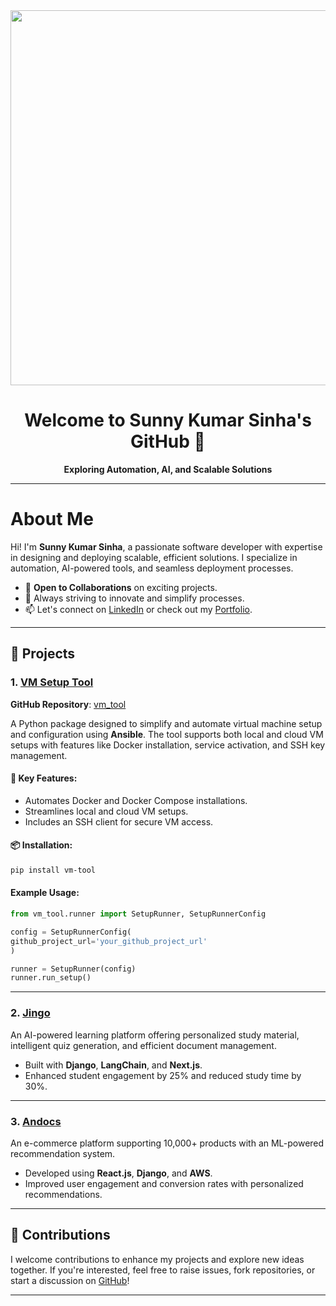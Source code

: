<div id="header" align="center">
  <img src="https://media.giphy.com/media/ZVik7pBtu9dNS/giphy.gif" width="600"/>
  <h1>Welcome to <strong>Sunny Kumar Sinha's GitHub</strong> 🌟</h1>
  <p><strong>Exploring Automation, AI, and Scalable Solutions</strong></p>
</div>

---

# **About Me**  
Hi! I'm **Sunny Kumar Sinha**, a passionate software developer with expertise in designing and deploying scalable, efficient solutions. I specialize in automation, AI-powered tools, and seamless deployment processes.  

- 🌟 **Open to Collaborations** on exciting projects.  
- 🚀 Always striving to innovate and simplify processes.  
- 📫 Let's connect on [LinkedIn](https://www.linkedin.com/in/thesunnysinha) or check out my [Portfolio](https://www.sunnysinha.online).  

---

## 🚀 Projects  

### 1. **[VM Setup Tool](https://pypi.org/project/vm-tool/)**  
**GitHub Repository**: [vm_tool](https://github.com/thesunnysinha/vm_tool.git)  

A Python package designed to simplify and automate virtual machine setup and configuration using **Ansible**. The tool supports both local and cloud VM setups with features like Docker installation, service activation, and SSH key management.  

#### 🔑 Key Features:  
- Automates Docker and Docker Compose installations.  
- Streamlines local and cloud VM setups.  
- Includes an SSH client for secure VM access.  

#### 📦 Installation:  
```bash
pip install vm-tool
```

#### Example Usage:  
```python
from vm_tool.runner import SetupRunner, SetupRunnerConfig

config = SetupRunnerConfig(
github_project_url='your_github_project_url'
)

runner = SetupRunner(config)
runner.run_setup()
```

---

### 2. **[Jingo](https://github.com/thesunnysinha/Jingo)**  
An AI-powered learning platform offering personalized study material, intelligent quiz generation, and efficient document management.  
- Built with **Django**, **LangChain**, and **Next.js**.  
- Enhanced student engagement by 25% and reduced study time by 30%.  

---

### 3. **[Andocs](https://github.com/thesunnysinha/Andocs-Previous)**  
An e-commerce platform supporting 10,000+ products with an ML-powered recommendation system.  
- Developed using **React.js**, **Django**, and **AWS**.  
- Improved user engagement and conversion rates with personalized recommendations.  

---

## 🌟 Contributions  

I welcome contributions to enhance my projects and explore new ideas together. If you're interested, feel free to raise issues, fork repositories, or start a discussion on [GitHub](https://github.com/thesunnysinha)!  

---
